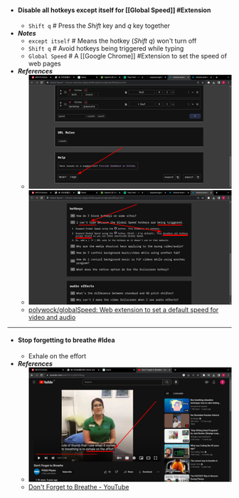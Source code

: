 - #### Disable all hotkeys except itself for [[Global Speed]] #Extension
	- `Shift q` # Press the *Shift* key and *q* key together
- ***Notes***
	- `except itself` # Means the hotkey (*Shift* *q*) won't turn off
	- `Shift q` # Avoid hotkeys being triggered while typing
	- `Global Speed` # A [[Google Chrome]] #Extension to set the speed of web pages
- ***References***
	- ![image.png](../assets/image_1670389149552_0.png)
	- ![image.png](../assets/image_1670389328281_0.png)
	- [polywock/globalSpeed: Web extension to set a default speed for video and audio](https://github.com/polywock/globalSpeed)
- ---
- #### Stop forgetting to breathe #Idea
	- Exhale on the effort
- ***References***
	- ![image.png](../assets/image_1670376973969_0.png)
	- [Don't Forget to Breathe - YouTube](https://www.youtube.com/watch?v=LxD3e-K9vug)